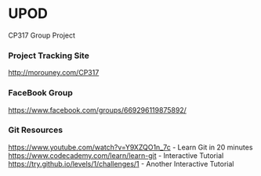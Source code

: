 # UPOD
CP317 Group Project

### Project Tracking Site
http://morouney.com/CP317

### FaceBook Group
https://www.facebook.com/groups/669296119875892/

### Git Resources
https://www.youtube.com/watch?v=Y9XZQO1n_7c - Learn Git in 20 minutes
https://www.codecademy.com/learn/learn-git - Interactive Tutorial
https://try.github.io/levels/1/challenges/1 - Another Interactive Tutorial

